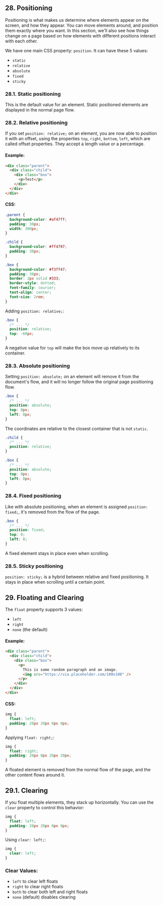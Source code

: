 ## 28. Positioning

Positioning is what makes us determine where elements appear on the screen, and how they appear.
You can move elements around, and position them exactly where you want.
In this section, we'll also see how things change on a page based on how elements with different positions interact with each other.

We have one main CSS property: `position`.
It can have these 5 values:

- `static`
- `relative`
- `absolute`
- `fixed`
- `sticky`

### 28.1. Static positioning

This is the default value for an element. Static positioned elements are displayed in the normal page flow.

### 28.2. Relative positioning

If you set `position: relative;` on an element, you are now able to position it with an offset, using the properties `top`, `right`, `bottom`, `left`, which are called offset properties. They accept a length value or a percentage.

#### Example:

```html
<div class="parent"> 
  <div class="child"> 
    <div class="box"> 
      <p>Test</p> 
    </div> 
  </div>
</div>
```

#### CSS:

```css
.parent { 
  background-color: #af47ff; 
  padding: 30px; 
  width: 300px; 
} 

.child { 
  background-color: #ff4797; 
  padding: 30px; 
} 

.box { 
  background-color: #f3ff47; 
  padding: 30px; 
  border: 2px solid #333; 
  border-style: dotted; 
  font-family: courier; 
  text-align: center; 
  font-size: 2rem; 
} 
```

Adding `position: relative;`:

```css
.box { 
  /* ... */ 
  position: relative; 
  top: -60px; 
}
```

A negative value for `top` will make the box move up relatively to its container.

### 28.3. Absolute positioning

Setting `position: absolute;` on an element will remove it from the document's flow, and it will no longer follow the original page positioning flow.

```css
.box { 
  /* ... */ 
  position: absolute; 
  top: 0px; 
  left: 0px; 
}
```

The coordinates are relative to the closest container that is not `static`.

```css
.child { 
  /* ... */ 
  position: relative; 
} 

.box { 
  /* ... */ 
  position: absolute; 
  top: 0px; 
  left: 0px; 
}
```

### 28.4. Fixed positioning

Like with absolute positioning, when an element is assigned `position: fixed;`, it's removed from the flow of the page.

```css
.box { 
  /* ... */ 
  position: fixed; 
  top: 0; 
  left: 0; 
}
```

A fixed element stays in place even when scrolling.

### 28.5. Sticky positioning

`position: sticky;` is a hybrid between relative and fixed positioning. It stays in place when scrolling until a certain point.

## 29. Floating and Clearing

The `float` property supports 3 values:

- `left`
- `right`
- `none` (the default)

#### Example:

```html
<div class="parent"> 
  <div class="child"> 
    <div class="box"> 
      <p> 
        This is some random paragraph and an image. 
        <img src="https://via.placeholder.com/100x100" /> 
      </p> 
    </div> 
  </div>
</div>
```

#### CSS:

```css
img { 
  float: left; 
  padding: 20px 20px 0px 0px; 
}
```

Applying `float: right;`:

```css
img { 
  float: right; 
  padding: 20px 0px 20px 20px; 
}
```

A floated element is removed from the normal flow of the page, and the other content flows around it.

## 29.1. Clearing

If you float multiple elements, they stack up horizontally. You can use the `clear` property to control this behavior:

```css
img { 
  float: left; 
  padding: 20px 20px 0px 0px; 
}
```

Using `clear: left;`:

```css
img { 
  clear: left; 
}
```

### Clear Values:

- `left` to clear left floats
- `right` to clear right floats
- `both` to clear both left and right floats
- `none` (default) disables clearing

